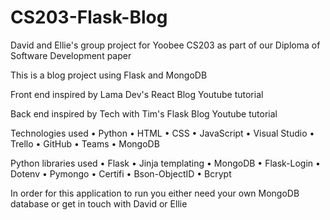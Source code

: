 # CS203-Flask-Blog

David and Ellie's group project for Yoobee CS203 as part of our Diploma of Software Development paper

This is a blog project using Flask and MongoDB

Front end inspired by Lama Dev's React Blog Youtube tutorial

Back end inspired by Tech with Tim's Flask Blog Youtube tutorial

Technologies used
•	Python
•	HTML
•	CSS
•	JavaScript
•	Visual Studio
•	Trello
•	GitHub
•	Teams
•	MongoDB

Python libraries used
•	Flask
•	Jinja templating
•	MongoDB
•	Flask-Login
•	Dotenv
•	Pymongo
•	Certifi
•	Bson-ObjectID
•	Bcrypt

In order for this application to run you either need your own MongoDB database or get in touch with David or Ellie

